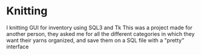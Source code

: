 # Knitting
I knitting GUI for inventory using SQL3 and Tk
This was a project made for another person, they asked me for all the different categories in which they want their yarns organized, and save them on a SQL file with a "pretty" interface
